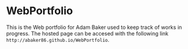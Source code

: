 WebPortfolio
============

This is the Web portfolio for Adam Baker used to keep track of works in progress.
The hosted page can be accesed with the following link ```http://abaker86.github.io/WebPortfolio```.
